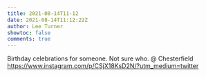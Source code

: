```yaml
---
title: 2021-08-14T11-12
date: 2021-08-14T11:12:22Z
author: Lee Turner
showtoc: false
comments: true
---
```


Birthday celebrations for someone. Not sure who. @ Chesterfield https://www.instagram.com/p/CSjX18KsD2N/?utm_medium=twitter

